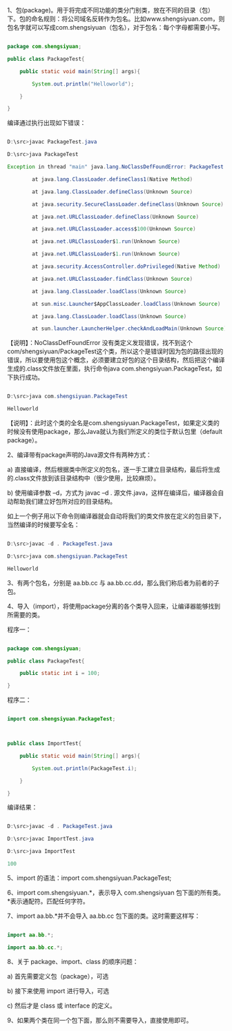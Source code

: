 1、包(package)。用于将完成不同功能的类分门别类，放在不同的目录（包）下。包的命名规则：将公司域名反转作为包名。比如www.shengsiyuan.com，则包名字就可以写成com.shengsiyuan（包名），对于包名：每个字母都需要小写。
```java  
package com.shengsiyuan;
public class PackageTest{
	public static void main(String[] args){
		System.out.println("Helloworld");
	}
}
```
编译通过执行出现如下错误：
```java  
D:\src>javac PackageTest.java
D:\src>java PackageTest
Exception in thread "main" java.lang.NoClassDefFoundError: PackageTest (wrong name: com/shengsiyuan/PackageTest)
        at java.lang.ClassLoader.defineClass1(Native Method)
        at java.lang.ClassLoader.defineClass(Unknown Source)
        at java.security.SecureClassLoader.defineClass(Unknown Source)
        at java.net.URLClassLoader.defineClass(Unknown Source)
        at java.net.URLClassLoader.access$100(Unknown Source)
        at java.net.URLClassLoader$1.run(Unknown Source)
        at java.net.URLClassLoader$1.run(Unknown Source)
        at java.security.AccessController.doPrivileged(Native Method)
        at java.net.URLClassLoader.findClass(Unknown Source)
        at java.lang.ClassLoader.loadClass(Unknown Source)
        at sun.misc.Launcher$AppClassLoader.loadClass(Unknown Source)
        at java.lang.ClassLoader.loadClass(Unknown Source)
        at sun.launcher.LauncherHelper.checkAndLoadMain(Unknown Source)
```
【说明】：NoClassDefFoundError 没有类定义发现错误，找不到这个com/shengsiyuan/PackageTest这个类，所以这个是错误时因为包的路径出现的错误，所以要使用包这个概念，必须要建立好包的这个目录结构，然后把这个编译生成的.class文件放在里面，执行命令java com.shengsiyuan.PackageTest，如下执行成功。
```java  
D:\src>java com.shengsiyuan.PackageTest
Helloworld
```
【说明】：此时这个类的全名是com.shengsiyuan.PackageTest，如果定义类的时候没有使用package，那么Java就认为我们所定义的类位于默认包里（default package）。
2、编译带有package声明的Java源文件有两种方式： 
a) 直接编译，然后根据类中所定义的包名，逐一手工建立目录结构，最后将生成的.class文件放到该目录结构中（很少使用，比较麻烦）。 
b) 使用编译参数 –d，方式为 javac –d . 源文件.java，这样在编译后，编译器会自动帮助我们建立好包所对应的目录结构。
如上一个例子用以下命令则编译器就会自动将我们的类文件放在定义的包目录下，当然编译的时候要写全名：
```java  
D:\src>javac -d . PackageTest.java
D:\src>java com.shengsiyuan.PackageTest
Helloworld
```
3、有两个包名，分别是 aa.bb.cc 与 aa.bb.cc.dd，那么我们称后者为前者的子包。 
4、导入（import），将使用package分离的各个类导入回来，让编译器能够找到所需要的类。
程序一：
```java  
package com.shengsiyuan;
public class PackageTest{
	public static int i = 100;
}
```
程序二：
```java  
import com.shengsiyuan.PackageTest;

public class ImportTest{
	public static void main(String[] args){
		System.out.println(PackageTest.i);	
	}
}
```
编译结果：
```java  
D:\src>javac -d . PackageTest.java
D:\src>javac ImportTest.java
D:\src>java ImportTest
100
```
5、import 的语法：import  com.shengsiyuan.PackageTest; 
6、import com.shengsiyuan.*，表示导入 com.shengsiyuan 包下面的所有类。*表示通配符。匹配任何字符。
7、import aa.bb.*并不会导入 aa.bb.cc 包下面的类。这时需要这样写：
```java  
import aa.bb.*; 
import aa.bb.cc.*;
```
8、关于 package、import、class 的顺序问题： 
a) 首先需要定义包（package），可选 
b) 接下来使用 import 进行导入，可选 
c) 然后才是 class 或 interface 的定义。 
9、如果两个类在同一个包下面，那么则不需要导入，直接使用即可。